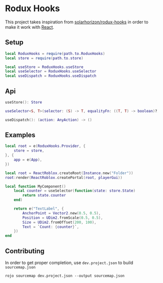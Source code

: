 # Rodux Hooks
This project takes inspiration from [solarhorizon/rodux-hooks](https://github.com/solarhorizon/rodux-hooks) in order to make it work with [React](https://github.com/jsdotlua/react-lua).

## Setup
```lua
local RoduxHooks = require(path.to.RoduxHooks)
local store = require(path.to.store)

local useStore = RoduxHooks.useStore
local useSelector = RoduxHooks.useSelector
local useDispatch = RoduxHooks.useDispatch
```

## Api
```lua
useStore(): Store
```

```lua
useSelector<S, T>(selector: (S) -> T, equalityFn: ((T, T) -> boolean)?): T
```

```lua
useDispatch(): (action: AnyAction) -> ()
```

## Examples
```lua
local root = e(RoduxHooks.Provider, {
    store = store,
}, {
    app = e(App),
})

local root = ReactRoblox.createRoot(Instance.new("Folder"))
root:render(ReactRoblox.createPortal(root, playerGui))
```
```lua
local function MyComponent()
    local counter = useSelector(function(state: store.State)
        return state.counter
    end)

    return e("TextLabel", {
        AnchorPoint = Vector2.new(0.5, 0.5),
        Position = UDim2.fromScale(0.5, 0.5),
        Size = UDim2.fromOffset(200, 100),
        Text = `Count: {counter}`,
    })
end
```

## Contributing
In order to get proper completion, use `dev.project.json` to build `sourcemap.json`
```
rojo sourcemap dev.project.json --output sourcemap.json
```
